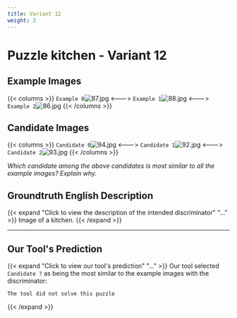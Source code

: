 ```yaml
---
title: Variant 12
weight: 3
---
```


# Puzzle kitchen - Variant 12

## Example Images
{{< columns >}}
`Example 0`![87.jpg](/natscene-data/images/87.jpg)
<--->
`Example 1`![88.jpg](/natscene-data/images/88.jpg)
<--->
`Example 2`![86.jpg](/natscene-data/images/86.jpg)
{{< /columns >}}

## Candidate Images
{{< columns >}}
`Candidate 0`![94.jpg](/natscene-data/images/94.jpg)
<--->
`Candidate 1`![92.jpg](/natscene-data/images/92.jpg)
<--->
`Candidate 2`![93.jpg](/natscene-data/images/93.jpg)
{{< /columns >}}

*Which candidate among the above candidates is most similar to all the example images? Explain why.*

## Groundtruth English Description

{{< expand "Click to view the description of the intended discriminator" "..." >}}
Image of a kitchen.
{{< /expand >}}

---



## Our Tool's Prediction

{{< expand "Click to view our tool's prediction" "..." >}}
Our tool selected `Candidate ?` as being the most similar to the example images with the discriminator:
```plaintext
The tool did not solve this puzzle
```
{{< /expand >}}
